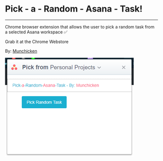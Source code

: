 # Pick - a - Random - Asana - Task!

---

Chrome browser extension that allows the user to pick a random task from a selected Asana workspace :white_check_mark:

Grab it at the Chrome Webstore

By: [Munchicken](http://www.munchicken.com/software/)

<img src="./screenshot.png" alt="Screenshot"/>